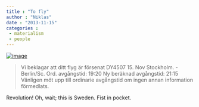 ```yaml
---
title : "To fly"
author : "Niklas"
date : "2013-11-15"
categories : 
 - materialism
 - people
---
```


[![image](https://niklasblog.com/wp-content/wpid-20131115_2038302.jpg "20131115_203830.jpg")](https://niklasblog.com/wp-content/wpid-20131115_2038303.jpg)

> Vi beklagar att ditt flyg är försenat DY4507 15. Nov Stockholm. - Berlin/Sc. Ord. avgångstid: 19:20 Ny beräknad avgångstid: 21:15 Vänligen möt upp till ordinarie avgångstid om ingen annan information förmedlats.

Revolution! Oh, wait; this is Sweden. Fist in pocket.
